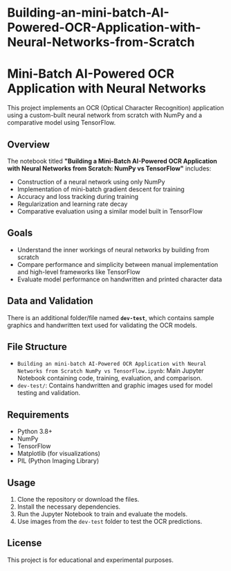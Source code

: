 # Building-an-mini-batch-AI-Powered-OCR-Application-with-Neural-Networks-from-Scratch
# Mini-Batch AI-Powered OCR Application with Neural Networks

This project implements an OCR (Optical Character Recognition) application using a custom-built neural network from scratch with NumPy and a comparative model using TensorFlow.

## Overview

The notebook titled **"Building a Mini-Batch AI-Powered OCR Application with Neural Networks from Scratch: NumPy vs TensorFlow"** includes:

- Construction of a neural network using only NumPy
- Implementation of mini-batch gradient descent for training
- Accuracy and loss tracking during training
- Regularization and learning rate decay
- Comparative evaluation using a similar model built in TensorFlow

## Goals

- Understand the inner workings of neural networks by building from scratch
- Compare performance and simplicity between manual implementation and high-level frameworks like TensorFlow
- Evaluate model performance on handwritten and printed character data

## Data and Validation

There is an additional folder/file named **`dev-test`**, which contains sample graphics and handwritten text used for validating the OCR models.

## File Structure

- `Building an mini-batch AI-Powered OCR Application with Neural Networks from Scratch NumPy vs TensorFlow.ipynb`: Main Jupyter Notebook containing code, training, evaluation, and comparison.
- `dev-test/`: Contains handwritten and graphic images used for model testing and validation.

## Requirements

- Python 3.8+
- NumPy
- TensorFlow
- Matplotlib (for visualizations)
- PIL (Python Imaging Library)

## Usage

1. Clone the repository or download the files.
2. Install the necessary dependencies.
3. Run the Jupyter Notebook to train and evaluate the models.
4. Use images from the `dev-test` folder to test the OCR predictions.

## License

This project is for educational and experimental purposes.
